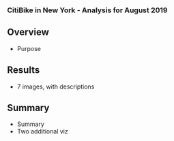 ### CitiBike in New York - Analysis for August 2019

## Overview
- Purpose


## Results
- 7 images, with descriptions



## Summary

- Summary
- Two additional viz
